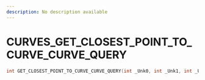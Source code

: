 ```yaml
---
description: No description available 
---
```


# CURVES\_GET_CLOSEST_POINT_TO_CURVE_CURVE_QUERY

```cpp
int GET_CLOSEST_POINT_TO_CURVE_CURVE_QUERY(int _Unk0, int _Unk1, int _Unk2);
```
